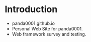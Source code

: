 # Introduction
- panda0001.github.io
- Personal Web Site for panda0001.
- Web framework survey and testing.
